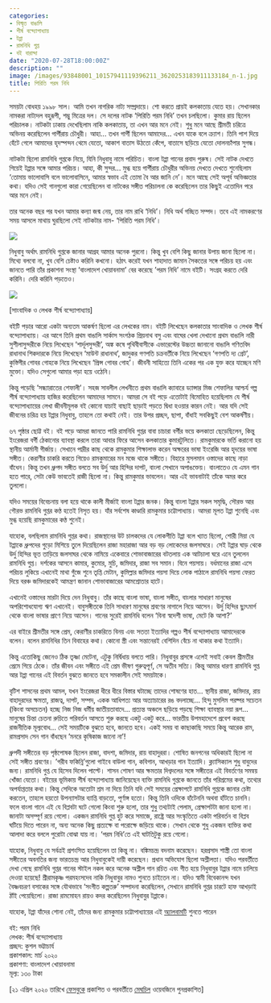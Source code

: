 ```yaml
---
categories:
- বিস্মৃত বাঙালি
- শীর্ষ বন্দ্যোপাধ্যায়
- টপ্পা
- রামনিধি গুপ্ত
- বই বারান্দা
date: "2020-07-28T18:00:00Z"
description: ""
image: /images/93848001_10157941119396211_3620253183911133184_n-1.jpg
title: পিরিতি পরম নিধি
---
```

সময়টা বোধহয় ১৯৯৮ সাল। আমি তখন নাগরিক নাট্য সম্প্রদায়ে। শো করতে প্রায়ই কলকাতায় যেতে হয়। সেখানকার নামকরা নাট্যদল বহুরূপী, শম্ভু মিত্রের দল। সে দলের নাটক ‘পিরিতি পরম নিধি’ তখন চলছিলো। কুমার রায় ছিলেন পরিচালক। নাটকটা ঢাকায় দেখেছিলাম নাকি কলকাতায়, তা এখন আর মনে নেই। শুধু মনে আছে শ্রীমতী চরিত্রে অভিনয় করেছিলেন গার্গীরায় চৌধুরী। আহা... তখন গার্গী ছিলেন আমাদের... এখন যাকে বলে ক্র্যাশ। তিনি পাশ দিয়ে হেঁটে গেলে আমাদের হৃদস্পন্দন থেমে যেতো, আকাশ বাতাস উঠতো কেঁপে, বাতাসে ছড়িয়ে যেতো দোলনচাঁপার সুগন্ধ।

নাটকটা ছিলো রামনিধি গুপ্তকে নিয়ে, যিনি নিধুবাবু নামে পরিচিত। বাংলা টপ্পা গানের প্রবাদ পুরুষ। সেই নাটক দেখতে গিয়েই টপ্পার সঙ্গে আমার পরিচয়। আহা, কী সুন্দর... মুগ্ধ হয়ে গার্গীরায় চৌধুরীর অভিনয় দেখতে দেখতে শুনেছিলাম ‘তোমায় ভালোবাসি বলে ভালোবাসিনে, আমার স্বভাব এই তোমা বৈ আর জানি নে’। মনে আছে সেই অপূর্ব অভিজ্ঞতার কথা। যদিও সেই গানগুলো কারা গেয়েছিলেন বা নাটকের সঙ্গীত পরিচালনা কে করেছিলেন তার কিছুই এতোদিন পরে আর মনে নেই।

তার অনেক বছর পর যখন আমার কন্যা জন্ম নেয়, তার নাম রাখি ‘নিধি’। নিধি অর্থ গচ্ছিত সম্পদ। তবে এই নামকরণের সময় আসলে মাথায় ঘুরছিলো সেই নাটকটার নাম- ‘পিরিতি পরম নিধি’।

![](/images/93848001_10157941119396211_3620253183911133184_n.jpg)

নিধুবাবু অর্থাৎ রামনিধি গুপ্তকে জানার আগ্রহ আমার অনেক পুরনো। কিন্তু খুব বেশি কিছু জানার উপায় জানা ছিলো না। মিথ্যে বলবো না, খুব বেশি চেষ্টাও করিনি কখনো। হঠাৎ করেই যখন শাহাদাত জামান সৈকতের সঙ্গে পরিচয় হয় এবং জানতে পারি তাঁর প্রকাশনা সংস্থা ‘বাংলাদেশ খোয়াবনামা’ বের করেছে ’পরম নিধি’ নামে বইটি। সংগ্রহ করতে দেরি করিনি। দেরি করিনি পড়তেও।

![](/images/17967499.jpg)

\[সাংবাদিক ও লেখক শীর্ষ বন্দ্যোপাধ্যায়\]

বইটি পড়ার আরো একটা অন্যতম আকর্ষণ ছিলো এর লেখকের নাম। বইটি লিখেছেন কলকাতার সাংবাদিক ও লেখক শীর্ষ বন্দ্যোপাধ্যায়। এর আগে তিনি প্রথম বাঙালি সার্কাস সংগঠক প্রিয়নাথ বসু এবং বাঘের খেলা দেখানো প্রথম বাঙালি নারী সুশীলাসুন্দরীকে নিয়ে লিখেছেন ‘শার্দূলসুন্দরী’, অঙ্ক কষে পৃথিবীবাসীকে এভারেস্টের উচ্চতা জানানো বাঙালি গণিতবিদ রাধানাথ শিকদারকে নিয়ে লিখেছেন ‘মাউন্ট রাধানাথ’, জাদুকর গণপতি চক্রবর্তীকে নিয়ে লিখেছেন ‘গণপতি দ্য গ্রেট’, কুস্তিগীর গোবর গোহকে নিয়ে লিখেছেন ‘প্রিন্স গোবর গোহ’। জীবনী সাহিত্যে তিনি একের পর এক যুক্ত করে যাচ্ছেন মণি মুক্তো। যদিও সেগুলো আমার পড়া হয়ে ওঠেনি।

কিন্তু পড়েছি ’সন্ধ্যারাতের শেফালী’। সহজ সাবলীল লেখনীতে প্রথম বাঙালি ক্যাবারে ড্যান্সার মিজ শেফালির আশ্চর্য গল্প শীর্ষ বন্দ্যোপাধ্যায় হাজির করেছিলেন আমাদের সামনে। আমরা সে বই পড়ে এতোটাই বিমোহিত হয়েছিলাম যে শীর্ষ বন্দ্যোপাধ্যায়ের লেখা জীবনীমূলক বই কোনো যাচাই বাছাই ছাড়াই পড়তে দ্বিধা হওয়ার কারন নেই। আর যদি সেই জীবনের চরিত্র হয় টপ্পার নিধুবাবু, তাহলে তো কথাই নেই। তার উপর প্রচ্ছদ, ছাপা, বাঁধাই সবকিছুই বেশ আকর্ষণীয়।

৬৭ পৃষ্ঠার ছোট্ট বই। বই পড়ে আমরা জানতে পারি রামনিধি গুপ্তর বাবা চাচারা বর্গীর ভয়ে কলকাতা ছেড়েছিলেন, কিন্তু ইংরেজরা বর্গী ঠেকানোর ব্যাবস্থা করলে তারা আবার ফিরে আসেন কলকাতার কুমারটুলিতে। রামকুমারকে ভর্তি করানো হয় স্থানীয় আর্মানী গীর্জায়। সেখানে পাদ্রীর কাছ থেকে রামকুমার শিক্ষালাভ করেন অক্ষরের ভাষা ইংরেজি আর হৃদয়ের ভাষা সঙ্গীত। কেরাণীর চাকরি করতে গিয়েও রামকুমারের মন মজে থাকে সঙ্গীতে। বিহারে মুসলমান ওস্তাদের কাছে নাড়া বাঁধেন। কিন্তু তখন ধ্রুপদ সঙ্গীত বলতে সব উর্দু আর হিন্দির দাপট, বাংলা সেখানে অপাঙক্তেয়। বাংলাতেও যে এমন গান হতে পারে, সেটা কেউ ভাবতেই রাজী ছিলো না। কিন্তু রামকুমার ভাবলেন। আর এই ভাবনাটাই তাঁকে অমর করে তুললো।

যদিও সময়ের বিবেচনায় বলা হয়ে থাকে কালী মীর্জাই বাংলা টপ্পার জনক। কিন্তু বাংলা টপ্পার সকল সমৃদ্ধি, সৌরভ আর গৌরভ রামনিধি গুপ্তর কণ্ঠ হতেই নিসৃত হয়। যাঁর সর্বশেষ কাণ্ডারি রামকুমার চট্টোপাধ্যায়। আমরা মূলত টপ্পা শুনেছি এবং মুগ্ধ হয়েছি রামকুমারের কণ্ঠ শুনেই।

যাহোক, বলছিলাম রামনিধি গুপ্তর কথা। রাজস্থানের উট চালকদের যে লোকগীতি টপ্পা বলে খ্যাত ছিলো, শোরী মিয়া যে টপ্পাকে ধ্রুপদের গুড়ো মিশিয়ে তুলে দিয়েছিলেন রাজা মহারাজা আর বড় বড় লোকেদের জলসাঘরে। সেই টপ্পার ঘাড় থেকে উর্দু হিন্দির ভূত তাড়িয়ে জলসাঘর থেকে নামিয়ে একেবারে শোভাবাজারের বটতলায় এক আটচালা ঘরে এনে তুললেন রামনিধি গুপ্ত। দর্শকের আসনে কামার, কুমোর, মুচি, জমিদার, রাজা সব সমান। বিনে পয়সায়। বর্ধমানের রাজা এসে পরিচয় লুকিয়ে এখানেই মাথা গুঁজে শুনে তৃপ্তি মেটান, কুমিল্লার জমিদার পয়সা দিয়ে লোক পাঠালে রামনিধি পয়সা ফেরত দিয়ে বরঞ্চ জমিদারকেই আমন্ত্রণ জানান শোভাবাজারের আমশ্রোতার হাটে।

এখানেই ওস্তাদের মারটা দিয়ে দেন নিধুবাবু। তাঁর কাছে বাংলা ভাষা, বাংলা সঙ্গীত, বাংলার সাধারণ মানুষের অপরিশোধযোগ্য ঋণ এখানেই। বাবুসঙ্গীতকে তিনি সাধারণ মানুষের শ্রবণের নাগালে নিয়ে আসেন। উর্দু হিন্দির ছ্যুৎমার্গ থেকে বাংলা ভাষার প্রাণে নিয়ে আসেন। গানের সুরেই রামনিধি বলেন ‘বিনা স্বদেশী ভাষা, মেটে কি আশা?’

এর বাইরে শ্রীমতীর সঙ্গে প্রেম, কেরাণীর চাকরিতে বিনয় এবং সততা ইত্যাদির গল্পও শীর্ষ বন্দ্যোপাধ্যায় আমাদেরকে বলেন। বলেন রামনিধির তিন বিবাহের কথা। কোনো স্ত্রী এবং সন্তানেরই বেশিদিন বেঁচে না থাকার কথা ইত্যাদি।

কিন্তু এতোকিছু জেনেও ঠিক তৃষ্ণা মেটেনা, এটুকু নির্দ্বিধায় বলতে পারি। নিধুবাবুর প্রসঙ্গে এলেই সবাই কেবল শ্রীমতীর প্রেমে গিয়ে ঠেকে। তাঁর জীবন এবং সঙ্গীতে এই প্রেম ভীষণ গুরুত্বপূর্ণ, সে অতীব সত্যি। কিন্তু আমার ধারণা রামনিধি গুপ্ত আর টপ্পা গানের এই বিবর্তন বুঝতে জানতে হবে সমকালীন সেই সময়টাকে।

বৃটিশ শাসনের প্রথম আমল, যখন ইংরেজরা ধীরে ধীরে বিস্তার ঘটাচ্ছে তাদের শোষণের হাত... স্থানীয় রাজা, জমিদার, রায় বাহাদুরদের ক্ষমতা, রাজত্ব, দাপট, সম্পদ, একক আধিপত্য আর অত্যাচারের রঙ বদলাচ্ছে... হিন্দু মুসলিম পরষ্পর সচেতন (কিংবা অসচেতন) হচ্ছে নিজ নিজ ধর্মীয় জাতীয়তাবাদে... প্রত্যন্ত অঞ্চলে ছড়িয়ে পড়ছে শিক্ষা ব্যাবস্থার নয়া রূপ... মানুষের চিন্তা চেতনা রুচিতে পরিবর্তন আসতে শুরু করছে একটু একটু করে... ভারতীয় উপমহাদেশে প্রবেশ করছে রাজনীতিক মূল্যবোধ... সেই সময়টিকে বুঝতে হবে, জানতে হবে। একই সময় বা কাছাকাছি সময়ে কিন্তু আরেক রাম, রামপ্রসাদ সেন গান বাঁধছেন ’মনরে কৃষিকাজ জানো না’!

ধ্রুপদী সঙ্গীতের বড় পৃষ্ঠপোষক ছিলেন রাজা, বাদশা, জমিদার, রায় বাহাদুররা। শোষিত জনগনের অধিকারই ছিলো না সেই সঙ্গীত শ্রবণের। ’গরীব ফকিন্নি’গুলো গাইবে বাউলা গান, কবিগান, আখড়ার গান ইত্যাদি। ক্ল্যাসিক্যাল শুধু বাবুদের জন্য। রামনিধি গুপ্ত যে হিসেব দিলেন পাল্টে। শাসন শোষণ আর ক্ষমতার দিগ্বদলের সঙ্গে সঙ্গীতের এই বিবর্তণের সমন্বয় খোঁজা যেতো। বইয়ের ভূমিকায় শীর্ষ বন্দ্যোপাধ্যায় জানিয়েছেন ব্যক্তি রামনিধি গুপ্তকে জানতে তাঁর পরিশ্রমের কথা, তথ্যের অপর্যাপ্ততার কথা। কিন্তু সেদিকে অতোটা শ্রম না দিয়ে তিনি যদি সেই সময়ের প্রেক্ষাপটে রামনিধি গুপ্তকে জানার চেষ্টা করতেন, তাহলে হয়তো উপন্যাসটার ব্যাপ্তি বাড়তো, পূর্ণাঙ্গ হতো। কিন্তু তিনি ওদিকে হাঁটেননি অথবা হাঁটতে চাননি। ফলে বাংলা গানে এই যে বিপ্লবটা ঘটে গেলো কিংবা শুরু হলো, তার শুধু তথ্যটাই পেলাম, প্রেক্ষাপটটা জানা হলো না। জানাটা অসম্পূর্ণ রয়ে গেলো। একজন রামনিধি গুপ্ত হুট করে সমাজে, রাষ্ট্রে আর সংস্কৃতিতে একটা পরিবর্তন বা বিপ্লব ঘটিয়ে দিতে পারেন না, অন্য অনেক কিছু প্রত্যক্ষে বা পরোক্ষে জড়িয়ে থাকে। সেখান থেকে শুধু একজন ব্যক্তির কথা আলাদা করে বললে পুরোটা বোঝা যায় না। ‘পরম নিধি’তে এই ঘাটতিটুকু রয়ে গেলো।

যাহোক, নিধুবাবু যে সর্বত্রই প্রশংসিত হয়েছিলেন তা কিন্তু না। বঙ্কিমচন্দ্র বদনাম করেছেন। হরপ্রসাদ শাস্ত্রী তো বাংলা সঙ্গীতের অবনতির জন্য ভারতচন্দ্র আর নিধুবাবুকেই দায়ী করেছেন। প্রধান অভিযোগ ছিলো অশ্লীলতা। যদিও পরবর্তীতে দেখা গেছে রামনিধি গুপ্তর গানের স্টাইল নকল করে অনেক অশ্লীল গান রচিত এবং গীত হয়ে নিধুবাবুর টপ্পার নামে চালিয়ে দেওয়া হয়েছে! শ্রীরামকৃষ্ণ পরমহংসদেব নাকি নিধুবাবুর নামও শুনতে চাইতেন না। যদিও স্বামী বিবেকানন্দ যখন বৈষ্ণবচরণ বসাকের সঙ্গে যৌথভাবে ‘সংগীত কল্পতরু’ সম্পাদনা করেছিলেন, সেখানে রামনিধি গুপ্তর চারটে হাফ আখড়াই ঠাঁই পেয়েছিলো। রাজা রামমোহন রায়ও কদর করেছিলেন নিধুবাবুর টপ্পাকে।

যাহোক, টপ্পা যাঁদের শোনা নেই, তাঁদের জন্য রামকুমার চট্টোপাধ্যায়ের এই [অ্যালবামটি](https://www.youtube.com/watch?v=wzLI5ZrnhZw&t=144s) শুনতে পারেন

বই: পরম নিধি  
লেখক: শীর্ষ বন্দ্যোপাধ্যায়  
প্রচ্ছদ: কুশল ভট্টাচার্য  
প্রকাশকাল: মার্চ ২০২০  
প্রকাশণা: বাংলাদেশ খোয়াবনামা  
মূল্য: ১৩০ টাকা

\[২১ এপ্রিল ২০২০ তারিখে [ফেসবুকে](https://www.facebook.com/photo.php?fbid=10157941119391211&set=a.10157874807236211&type=3&theater) প্রকাশিত ও পরবর্তীতে [মেঘচিল](https://meghchil.com/%E0%A6%9F%E0%A6%AA%E0%A7%8D%E0%A6%AA%E0%A6%BE%E0%A6%B0-%E0%A6%A8%E0%A6%BF%E0%A6%A7%E0%A7%81%E0%A6%AC%E0%A6%BE%E0%A6%AC%E0%A7%81-%E0%A6%B0%E0%A6%BE%E0%A6%AE%E0%A6%A8%E0%A6%BF%E0%A6%A7%E0%A6%BF/?fbclid=IwAR3ZC0Qy2yzprx9Xp83YFyqiutRZWd48Pjnd8x9VTC_IKwDVDosAfKKngp0) ওয়েবজিনে পুনপ্রকাশিত\]